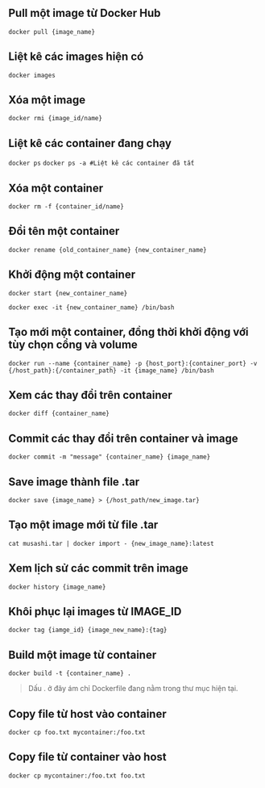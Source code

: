 ## Pull một image từ Docker Hub
`docker pull {image_name}`

## Liệt kê các images hiện có
`docker images`

## Xóa một image
`docker rmi {image_id/name}`

## Liệt kê các container đang chạy
`docker ps`
`docker ps -a #Liệt kê các container đã tắt`

## Xóa một container
`docker rm -f {container_id/name}`

## Đổi tên một container
`docker rename {old_container_name} {new_container_name}`

## Khởi động một container

`docker start {new_container_name}`

`docker exec -it {new_container_name} /bin/bash`

## Tạo mới một container, đồng thời khởi động với tùy chọn cổng và volume
`docker run --name {container_name} -p {host_port}:{container_port} -v {/host_path}:{/container_path} -it {image_name} /bin/bash`

## Xem các thay đổi trên container
`docker diff {container_name}`

## Commit các thay đổi trên container và image
`docker commit -m "message" {container_name} {image_name}`

## Save image thành file .tar
`docker save {image_name} > {/host_path/new_image.tar}`

## Tạo một image mới từ file .tar
`cat musashi.tar | docker import - {new_image_name}:latest`
## Xem lịch sử các commit trên image
`docker history {image_name}`

## Khôi phục lại images từ IMAGE_ID
`docker tag {iamge_id} {image_new_name}:{tag}`

## Build một image từ container
`docker build -t {container_name} .`
> Dấu . ở đây ám chỉ Dockerfile đang nằm trong thư mục hiện tại.

## Copy file từ host vào container
`docker cp foo.txt mycontainer:/foo.txt`

## Copy file từ container vào host
`docker cp mycontainer:/foo.txt foo.txt`
